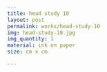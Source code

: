 ```yaml
---
title: head study 10
layout: post
permalink: works/head-study-10
img: head-study-10.jpg
img_quantity: 1
material: ink on paper
size: cm x cm

---
```

